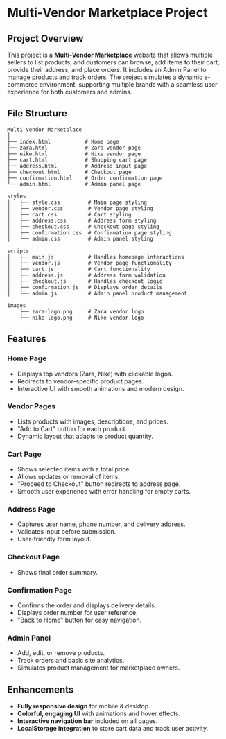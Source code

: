 # Multi-Vendor Marketplace Project

## Project Overview

This project is a **Multi-Vendor Marketplace** website that allows multiple sellers to list products, and customers can browse, add items to their cart, provide their address, and place orders. It includes an Admin Panel to manage products and track orders. The project simulates a dynamic e-commerce environment, supporting multiple brands with a seamless user experience for both customers and admins.

## File Structure

```
Multi-Vendor Marketplace
│
├── index.html           # Home page
├── zara.html            # Zara vendor page
├── nike.html            # Nike vendor page
├── cart.html            # Shopping cart page
├── address.html         # Address input page
├── checkout.html        # Checkout page
├── confirmation.html    # Order confirmation page
└── admin.html           # Admin panel page

styles
│   ├── style.css         # Main page styling
│   ├── vendor.css        # Vendor page styling
│   ├── cart.css          # Cart styling
│   ├── address.css       # Address form styling
│   ├── checkout.css      # Checkout page styling
│   ├── confirmation.css  # Confirmation page styling
│   └── admin.css         # Admin panel styling

scripts
│   ├── main.js           # Handles homepage interactions
│   ├── vendor.js         # Vendor page functionality
│   ├── cart.js           # Cart functionality
│   ├── address.js        # Address form validation
│   ├── checkout.js       # Handles checkout logic
│   ├── confirmation.js   # Displays order details
│   └── admin.js          # Admin panel product management

images
    ├── zara-logo.png     # Zara vendor logo
    └── nike-logo.png     # Nike vendor logo
```

## Features

### Home Page

- Displays top vendors (Zara, Nike) with clickable logos.
- Redirects to vendor-specific product pages.
- Interactive UI with smooth animations and modern design.

### Vendor Pages

- Lists products with images, descriptions, and prices.
- "Add to Cart" button for each product.
- Dynamic layout that adapts to product quantity.

### Cart Page

- Shows selected items with a total price.
- Allows updates or removal of items.
- "Proceed to Checkout" button redirects to address page.
- Smooth user experience with error handling for empty carts.

### Address Page

- Captures user name, phone number, and delivery address.
- Validates input before submission.
- User-friendly form layout.

### Checkout Page

- Shows final order summary.

### Confirmation Page

- Confirms the order and displays delivery details.
- Displays order number for user reference.
- "Back to Home" button for easy navigation.

### Admin Panel

- Add, edit, or remove products.
- Track orders and basic site analytics.
- Simulates product management for marketplace owners.

## Enhancements

- **Fully responsive design** for mobile & desktop.
- **Colorful, engaging UI** with animations and hover effects.
- **Interactive navigation bar** included on all pages.
- **LocalStorage integration** to store cart data and track user activity.


